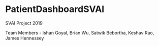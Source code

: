 # PatientDashboardSVAI
SVAI Project 2019

Team Members - Ishan Goyal, Brian Wu, Satwik Bebortha, Keshav Rao, James Hennessey 
